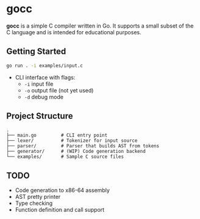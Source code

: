 # gocc

**gocc** is a simple C compiler written in Go.
It supports a small subset of the C language and is intended for educational purposes.

## Getting Started

```bash
go run . -i examples/input.c
```

* CLI interface with flags:
  * `-i` input file
  * `-o` output file (not yet used)
  * `-d` debug mode

## Project Structure

```
.
├── main.go         # CLI entry point
├── lexer/          # Tokenizer for input source
├── parser/         # Parser that builds AST from tokens
├── generator/      # (WIP) Code generation backend
└── examples/       # Sample C source files
```

## TODO

* Code generation to x86-64 assembly
* AST pretty printer
* Type checking
* Function definition and call support
